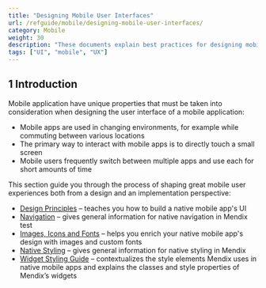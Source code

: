 ```yaml
---
title: "Designing Mobile User Interfaces"
url: /refguide/mobile/designing-mobile-user-interfaces/
category: Mobile
weight: 30
description: "These documents explain best practices for designing mobile UI with Mendix."
tags: ["UI", "mobile", "UX"]
---
```


## 1 Introduction

Mobile application have unique properties that must be taken into consideration when designing the user interface of a mobile application:

* Mobile apps are used in changing environments, for example while commuting between various locations
* The primary way to interact with mobile apps is to directly touch a small screen
* Mobile users frequently switch between multiple apps and use each  for short amounts of time

This section guide you through the process of shaping great mobile user experiences both from a design and an implementation perspective:

* [Design Principles](/refguide/mobile/designing-mobile-user-interfaces/design-principles/) – teaches you how to build a native mobile app's UI
* [Navigation](/refguide/mobile/designing-mobile-user-interfaces/navigation/) – gives general information for native navigation in Mendix test
* [Images, Icons and Fonts](/refguide/mobile/designing-mobile-user-interfaces/images-icons-and-fonts/) – helps you enrich your native mobile app's design with images and custom fonts
* [Native Styling](/refguide/mobile/designing-mobile-user-interfaces/native-styling/) – gives general information for native styling in Mendix
* [Widget Styling Guide](/refguide/mobile/designing-mobile-user-interfaces/widget-styling-guide/) – contextualizes the style elements Mendix uses in native mobile apps and explains the classes and style properties of Mendix’s widgets
